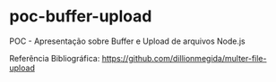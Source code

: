 # poc-buffer-upload
POC - Apresentação sobre Buffer e Upload de arquivos Node.js

Referência Bibliográfica: https://github.com/dillionmegida/multer-file-upload

